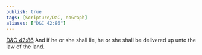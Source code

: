 ```yaml
---
publish: true
tags: [Scripture/DaC, noGraph]
aliases: ["D&C 42:86"]
---
```

[D&C 42:86](https://churchofjesuschrist.org/study/scriptures/dc-testament/dc/42?lang=eng&id=p86#p86) And if he or she shall lie, he or she shall be delivered up unto the law of the land.
